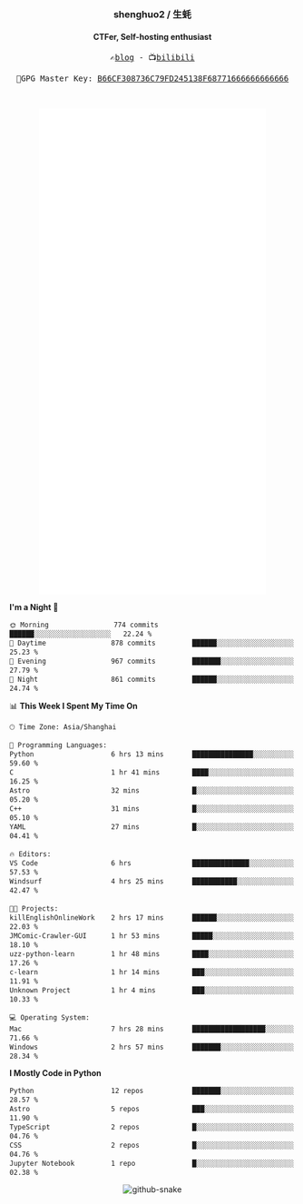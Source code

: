 <h3 align="center"> shenghuo2 / 生蚝 </h3>
<h4 align="center" >CTFer, Self-hosting enthusiast</h3>


<p align="center">
  <samp>
    ✍️<a href="https://blog.shenghuo2.top/">blog</a> -
    📺<a href="https://space.bilibili.com/85894935">bilibili</a>
  </samp>
</p>
<p align="center">
  <samp>
     🔐GPG Master Key: <a align="center" href="https://github.com/shenghuo2.gpg">B66CF308736C79FD245138F68771666666666666</a>
  </samp>
</p>
<br>
<p align="center">
  <a href="https://github.com/shenghuo2">
    <img width="400" align="top" src="https://github.com/shenghuo2/shenghuo2/blob/main/metrics.left.svg" />
  </a>
  <a href="https://github.com/shenghuo2">
    <img width="400" align="top" src="https://github.com/shenghuo2/shenghuo2/blob/main/metrics.right.svg" />
  </a>
</p>


<!--START_SECTION:waka-->
**I'm a Night 🦉** 

```text
🌞 Morning                774 commits         ██████░░░░░░░░░░░░░░░░░░░   22.24 % 
🌆 Daytime                878 commits         ██████░░░░░░░░░░░░░░░░░░░   25.23 % 
🌃 Evening                967 commits         ███████░░░░░░░░░░░░░░░░░░   27.79 % 
🌙 Night                  861 commits         ██████░░░░░░░░░░░░░░░░░░░   24.74 % 
```


📊 **This Week I Spent My Time On** 

```text
🕑︎ Time Zone: Asia/Shanghai

💬 Programming Languages: 
Python                   6 hrs 13 mins       ███████████████░░░░░░░░░░   59.60 % 
C                        1 hr 41 mins        ████░░░░░░░░░░░░░░░░░░░░░   16.25 % 
Astro                    32 mins             █░░░░░░░░░░░░░░░░░░░░░░░░   05.20 % 
C++                      31 mins             █░░░░░░░░░░░░░░░░░░░░░░░░   05.10 % 
YAML                     27 mins             █░░░░░░░░░░░░░░░░░░░░░░░░   04.41 % 

🔥 Editors: 
VS Code                  6 hrs               ██████████████░░░░░░░░░░░   57.53 % 
Windsurf                 4 hrs 25 mins       ███████████░░░░░░░░░░░░░░   42.47 % 

🐱‍💻 Projects: 
killEnglishOnlineWork    2 hrs 17 mins       ██████░░░░░░░░░░░░░░░░░░░   22.03 % 
JMComic-Crawler-GUI      1 hr 53 mins        █████░░░░░░░░░░░░░░░░░░░░   18.10 % 
uzz-python-learn         1 hr 48 mins        ████░░░░░░░░░░░░░░░░░░░░░   17.26 % 
c-learn                  1 hr 14 mins        ███░░░░░░░░░░░░░░░░░░░░░░   11.91 % 
Unknown Project          1 hr 4 mins         ███░░░░░░░░░░░░░░░░░░░░░░   10.33 % 

💻 Operating System: 
Mac                      7 hrs 28 mins       ██████████████████░░░░░░░   71.66 % 
Windows                  2 hrs 57 mins       ███████░░░░░░░░░░░░░░░░░░   28.34 % 
```

**I Mostly Code in Python** 

```text
Python                   12 repos            ███████░░░░░░░░░░░░░░░░░░   28.57 % 
Astro                    5 repos             ███░░░░░░░░░░░░░░░░░░░░░░   11.90 % 
TypeScript               2 repos             █░░░░░░░░░░░░░░░░░░░░░░░░   04.76 % 
CSS                      2 repos             █░░░░░░░░░░░░░░░░░░░░░░░░   04.76 % 
Jupyter Notebook         1 repo              █░░░░░░░░░░░░░░░░░░░░░░░░   02.38 % 
```




<!--END_SECTION:waka-->


<div align="center">
  <picture>
    <source media="(prefers-color-scheme: dark)" srcset="https://gist.githubusercontent.com/shenghuo2/bfce20b14ab0484cef03bae6e60e0b3a/raw/github-snake-dark.svg" />
    <source media="(prefers-color-scheme: light)" srcset="https://gist.githubusercontent.com/shenghuo2/bfce20b14ab0484cef03bae6e60e0b3a/raw/github-snake.svg" />
    <img alt="github-snake" src="https://gist.githubusercontent.com/shenghuo2/bfce20b14ab0484cef03bae6e60e0b3a/raw/github-snake.svg" />
  </picture>
</div>

<!--
**shenghuo2/shenghuo2** is a ✨ _special_ ✨ repository because its `README.md` (this file) appears on your GitHub profile.

Here are some ideas to get you started:

- 🔭 I’m currently working on ...
- 🌱 I’m currently learning ...
- 👯 I’m looking to collaborate on ...
- 🤔 I’m looking for help with ...
- 💬 Ask me about ...
- 📫 How to reach me: ...
- 😄 Pronouns: ...
- ⚡ Fun fact: ...
-->

